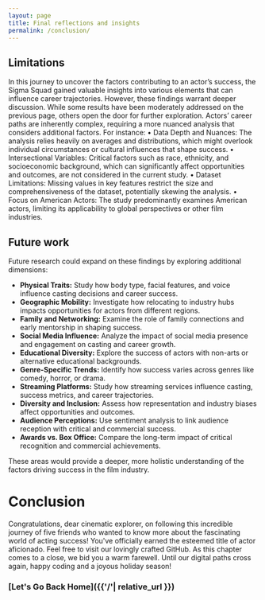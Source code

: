 ```yaml
---
layout: page
title: Final reflections and insights
permalink: /conclusion/
---
```

## Limitations 
In this journey to uncover the factors contributing to an actor’s success, the Sigma Squad gained valuable insights into various elements that can influence career trajectories. However, these findings warrant deeper discussion. While some results have been moderately addressed on the previous page, others open the door for further exploration. Actors’ career paths are inherently complex, requiring a more nuanced analysis that considers additional factors. For instance:
	•	Data Depth and Nuances: The analysis relies heavily on averages and distributions, which might overlook individual circumstances or cultural influences that shape success.
	•	Intersectional Variables: Critical factors such as race, ethnicity, and socioeconomic background, which can significantly affect opportunities and outcomes, are not considered in the current study.
	•	Dataset Limitations: Missing values in key features restrict the size and comprehensiveness of the dataset, potentially skewing the analysis.
	•	Focus on American Actors: The study predominantly examines American actors, limiting its applicability to global perspectives or other film industries.


## Future work 

Future research could expand on these findings by exploring additional dimensions:

- **Physical Traits:** Study how body type, facial features, and voice influence casting decisions and career success.  
- **Geographic Mobility:** Investigate how relocating to industry hubs impacts opportunities for actors from different regions.  
- **Family and Networking:** Examine the role of family connections and early mentorship in shaping success.  
- **Social Media Influence:** Analyze the impact of social media presence and engagement on casting and career growth.  
- **Educational Diversity:** Explore the success of actors with non-arts or alternative educational backgrounds.  
- **Genre-Specific Trends:** Identify how success varies across genres like comedy, horror, or drama.  
- **Streaming Platforms:** Study how streaming services influence casting, success metrics, and career trajectories.  
- **Diversity and Inclusion:** Assess how representation and industry biases affect opportunities and outcomes.  
- **Audience Perceptions:** Use sentiment analysis to link audience reception with critical and commercial success.  
- **Awards vs. Box Office:** Compare the long-term impact of critical recognition and commercial achievements.

These areas would provide a deeper, more holistic understanding of the factors driving success in the film industry.
# Conclusion

Congratulations, dear cinematic explorer, on following this incredible journey of five friends who wanted to know more about the fascinating world of acting success! You've officially earned the esteemed title of actor aficionado. Feel free to visit our lovingly crafted GitHub. As this chapter comes to a close, we bid you a warm farewell. Until our digital paths cross again, happy coding and a joyous holiday season!



### [Let's Go Back Home]({{'/'| relative_url }})


